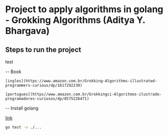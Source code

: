 # Project to apply algorithms in golang - Grokking Algorithms (Aditya Y. Bhargava)

## Steps to run the project

test

-- Book

    [ingles](https://www.amazon.com.br/Grokking-Algorithms-illustrated-programmers-curious/dp/1617292230)
    
    [portugues](https//www.amazon.com.br/Grokkingci-Algoritmos-ilustrado-programadores-curiosos/dp/8575226471)

-- Install golang 

[link](https://golang.org/doc/install)

```bash
go test -v ./...
```

